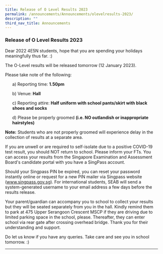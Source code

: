 ```yaml
---
title: Release of O Level Results 2023
permalink: /announcements/Announcements/olevelresults-2023/
description: ""
third_nav_title: Announcements
---
```

### Release of O Level Results 2023

Dear 2022 4E5N students, hope that you are spending your holidays meaningfully thus far. :)

The O-Level results will be released tomorrow (12 January 2023).

Please take note of the following:

<ul>a) Reporting time: <b>1.50pm</b></ul>

<ul>b) Venue: <b>Hall</b></ul>

<ul>c) Reporting attire: <b>Half uniform with school pants/skirt with black shoes and socks</b></ul>

<ul>d) Please be properly groomed <b>(i.e. NO outlandish or inappropriate hairstyles)</b></ul>

**Note:** Students who are not properly groomed will experience delay in the collection of results at a separate area.

If you are unwell or are required to self-isolate due to a positive COVID-19 test result, you should NOT return to school. Please inform your FTs. You can access your results from the Singapore Examination and Assessment Board's candidate portal with you have a SingPass account. 

Should your Singpass PIN be expired, you can reset your password instantly online or request for a new PIN mailer via Singpass website (www.singpass.gov.sg). For international students, SEAB will send a system-generated username to your email address a few days before the results release.

Your parent/guardian can accompany you to school to collect your results but they will be seated separately from you in the hall. Kindly remind them to park at 475 Upper Serangoon Crescent MSCP if they are driving due to limited parking space in the school, please. Thereafter, they can enter school via rear gate after crossing overhead bridge. Thank you for their understanding and support.

Do let us know if you have any queries. Take care and see you in school tomorrow. :)

<hr>
